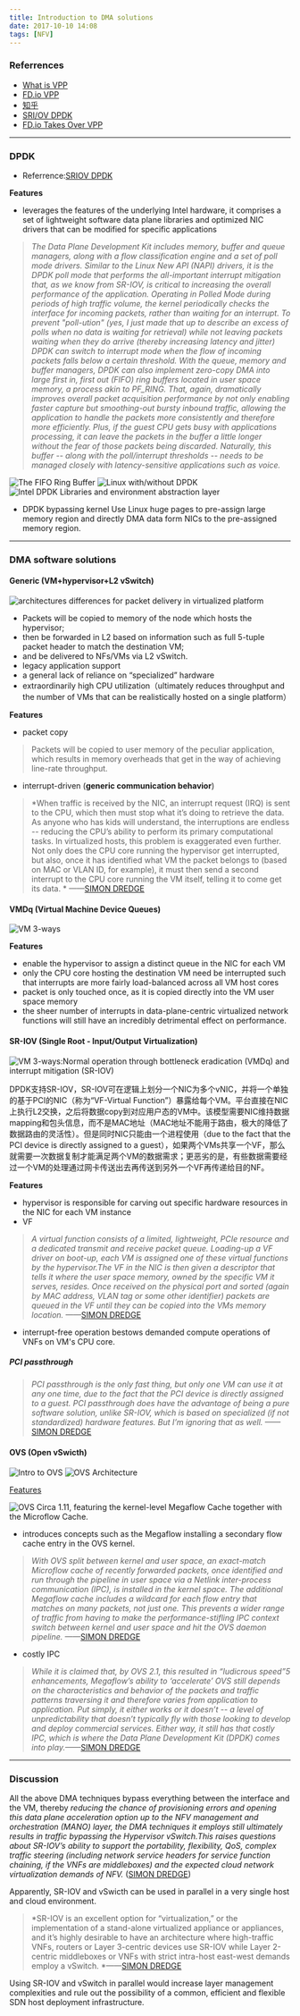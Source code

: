 ```yaml
---
title: Introduction to DMA solutions
date: 2017-10-10 14:08
tags: [NFV]
---
```


### Referrences

- [What is VPP](https://wiki.fd.io/view/VPP/What_is_VPP%3F)
- [FD.io VPP](https://wiki.fd.io/view/VPP)
- [知乎](https://zhuanlan.zhihu.com/p/40049446)
- [SRI/OV DPDK](https://www.metaswitch.com/blog/accelerating-the-nfv-data-plane)
- [FD.io Takes Over VPP](https://www.metaswitch.com/blog/fd.io-takes-over-vpp)

-------------------------

### DPDK

- Referrence:[SRIOV DPDK](https://www.metaswitch.com/blog/accelerating-the-nfv-data-plane)

**Features**
- leverages the features of the underlying Intel hardware, it comprises a set of lightweight software data plane libraries and optimized NIC drivers that can be modified for specific applications

> *The Data Plane Development Kit includes memory, buffer and queue managers, along with a flow classification engine and a set of poll mode drivers. Similar to the Linux New API (NAPI) drivers, it is the DPDK poll mode that performs the all-important interrupt mitigation that, as we know from SR-IOV, is critical to increasing the overall performance of the application. Operating in Polled Mode during periods of high traffic volume, the kernel periodically checks the interface for incoming packets, rather than waiting for an interrupt. To prevent "poll-ution" (yes, I just made that up to describe an excess of polls when no data is waiting for retrieval) while not leaving packets waiting when they do arrive (thereby increasing latency and jitter) DPDK can switch to interrupt mode when the flow of incoming packets falls below a certain threshold.*
> *With the queue, memory and buffer managers, DPDK can also implement zero-copy DMA into large first in, first out (FIFO) ring buffers located in user space memory, a process akin to PF_RING. That, again, dramatically improves overall packet acquisition performance by not only enabling faster capture but smoothing-out bursty inbound traffic, allowing the application to handle the packets more consistently and therefore more efficiently. Plus, if the guest CPU gets busy with applications processing, it can leave the packets in the buffer a little longer without the fear of those packets being discarded. Naturally, this buffer -- along with the poll/interrupt thresholds -- needs to be managed closely with latency-sensitive applications such as voice.*

![The FIFO Ring Buffer](https://www.metaswitch.com/hs-fs/hubfs/accelerating-the-NFV-data-plane-FIFO-ring.png?t=1451591795958&width=750&height=212&name=accelerating-the-NFV-data-plane-FIFO-ring.png)
![Linux with/without DPDK](https://blog.selectel.com/wp-content/uploads/2016/11/PR-3303.png)
![Intel DPDK Libraries and environment abstraction layer](https://camo.githubusercontent.com/0e41cf40c009ffe95ff2c920e210b9ed850900a5/68747470733a2f2f7777772e657665726e6f74652e636f6d2f6c2f41533536724c58745a4752494e4c6b615268525a65564d617338424b48664d74706b49422f696d6167652e706e67)

- DPDK bypassing kernel
Use Linux huge pages to pre-assign large memory region and directly DMA data form NICs to the pre-assigned memory region.

------------------------

### DMA software solutions

#### Generic (VM+hypervisor+L2 vSwitch)

![architectures differences for packet delivery in virtualized platform](https://datawine.github.io/img/2018-9-24-2.png)

- Packets will be copied to memory of the node which hosts the hypervisor;
- then be forwarded in L2 based on information such as full 5-tuple packet header to match the destination VM;
- and be delivered to NFs/VMs via L2 vSwitch.
- legacy application support 
- a general lack of reliance on “specialized” hardware
- extraordinarily high CPU utilization（ultimately reduces throughput and the number of VMs that can be realistically hosted on a single platform）


**Features**
- packet copy
> Packets will be copied to user memory of the peculiar application, which results in memory overheads that get in the way of achieving line-rate throughput.
- interrupt-driven (**generic communication behavior**)
> *When traffic is received by the NIC, an interrupt request (IRQ) is sent to the CPU, which then must stop what it’s doing to retrieve the data. As anyone who has kids will understand, the interruptions are endless -- reducing the CPU’s ability to perform its primary computational tasks. In virtualized hosts, this problem is exaggerated even further. Not only does the CPU core running the hypervisor get interrupted, but also, once it has identified what VM the packet belongs to (based on MAC or VLAN ID, for example), it must then send a second interrupt to the CPU core running the VM itself, telling it to come get its data. * ——[SIMON DREDGE](https://www.metaswitch.com/blog/accelerating-the-nfv-data-plane)

#### VMDq (Virtual Machine Device Queues)

![VM 3-ways](https://www.metaswitch.com/hs-fs/hubfs/accelerating-the-NFV-data-plane-vm-3-ways.png?t=1451591795958&width=750&height=316&name=accelerating-the-NFV-data-plane-vm-3-ways.png)

**Features**
- enable the hypervisor to assign a distinct queue in the NIC for each VM
- only the CPU core hosting the destination VM need be interrupted such that interrupts are more fairly load-balanced across all VM host cores
- packet is only touched once, as it is copied directly into the VM user space memory
- the sheer number of interrupts in data-plane-centric virtualized network functions will still have an incredibly detrimental effect on performance.

#### SR-IOV (Single Root - Input/Output Virtualization)

![VM 3-ways:Normal operation through bottleneck eradication (VMDq) and interrupt mitigation (SR-IOV)](https://www.metaswitch.com/hs-fs/hubfs/accelerating-the-NFV-data-plane-vm-3-ways.png?t=1451591795958&width=750&height=316&name=accelerating-the-NFV-data-plane-vm-3-ways.png)

DPDK支持SR-IOV，SR-IOV可在逻辑上划分一个NIC为多个vNIC，并将一个单独的基于PCI的NIC（称为“VF-Virtual Function”）暴露给每个VM。平台直接在NIC上执行L2交换，之后将数据copy到对应用户态的VM中。该模型需要NIC维持数据mapping和包头信息，而不是MAC地址（MAC地址不能用于路由，极大的降低了数据路由的灵活性）。但是同时NIC只能由一个进程使用（due to the fact that the PCI device is directly assigned to a guest），如果两个VMs共享一个VF，那么就需要一次数据复制才能满足两个VM的数据需求；更恶劣的是，有些数据需要经过一个VM的处理通过网卡传送出去再传送到另外一个VF再传递给目的NF。

**Features**
- hypervisor is responsible for carving out specific hardware resources in the NIC for each VM instance
- VF
> *A virtual function consists of a limited, lightweight, PCIe resource and a dedicated transmit and receive packet queue. Loading-up a VF driver on boot-up, each VM is assigned one of these virtual functions by the hypervisor.The VF in the NIC is then given a descriptor that tells it where the user space memory, owned by the specific VM it serves, resides. Once received on the physical port and sorted (again by MAC address, VLAN tag or some other identifier) packets are queued in the VF until they can be copied into the VMs memory location.* ——[SIMON DREDGE](https://www.metaswitch.com/blog/accelerating-the-nfv-data-plane)
- interrupt-free operation bestows demanded compute operations of VNFs on VM's CPU core.

##### PCI passthrough

> *PCI passthrough is the only fast thing, but only one VM can use it at any one time, due to the fact that the PCI device is directly assigned to a guest. PCI passthrough does have the advantage of being a pure software solution, unlike SR-IOV, which is based on specialized (if not standardized) hardware features. But I’m ignoring that as well.* ——[SIMON DREDGE](https://www.metaswitch.com/blog/accelerating-the-nfv-data-plane)

#### OVS (Open vSwicth)

![Intro to OVS](https://i.ytimg.com/vi/rYW7kQRyUvA/hqdefault.jpg)
![OVS Architecture](http://www.fiber-optic-transceiver-module.com/wp-content/uploads/2018/08/OpenvSwitch-architecture.jpg)

[Features](http://www.openvswitch.org/features/)

![OVS Circa 1.11, featuring the kernel-level Megaflow Cache together with the Microflow Cache.](https://www.metaswitch.com/hs-fs/hubfs/accelerating-the-NFV-data-plane-ovs-micro-mega-flow.png?t=1451591795958&width=604&name=accelerating-the-NFV-data-plane-ovs-micro-mega-flow.png)

- introduces concepts such as the Megaflow installing a secondary flow cache entry in the OVS kernel.
> *With OVS split between kernel and user space, an exact-match Microflow cache of recently forwarded packets, once identified and run through the pipeline in user space via a Netlink inter-process communication (IPC), is installed in the kernel space. The additional Megaflow cache includes a wildcard for each flow entry that matches on many packets, not just one. This prevents a wider range of traffic from having to make the performance-stifling IPC context switch between kernel and user space and hit the OVS daemon pipeline.* ——[SIMON DREDGE](https://www.metaswitch.com/blog/accelerating-the-nfv-data-plane)

- costly IPC
> *While it is claimed that, by OVS 2.1, this resulted in “ludicrous speed”5 enhancements, Megaflow’s ability to ‘accelerate’ OVS still depends on the characteristics and behavior of the packets and traffic patterns traversing it and therefore varies from application to application. Put simply, it either works or it doesn’t -- a level of unpredictability that doesn’t typically fly with those looking to develop and deploy commercial services. Either way, it still has that costly IPC, which is where the Data Plane Development Kit (DPDK) comes into play.*——[SIMON DREDGE](https://www.metaswitch.com/blog/accelerating-the-nfv-data-plane)
-----------------

### Discussion

All the above DMA techniques bypass everything between the interface and the VM, thereby *reducing the chance of provisioning errors and opening this data plane acceleration option up to the NFV management and orchestration (MANO) layer, the DMA techniques it employs still ultimately results in traffic bypassing the Hypervisor vSwitch.This raises questions about SR-IOV’s ability to support the portability, flexibility, QoS, complex traffic steering (including network service headers for service function chaining, if the VNFs are middleboxes) and the expected cloud network virtualization demands of NFV.* ([SIMON DREDGE](https://www.metaswitch.com/blog/accelerating-the-nfv-data-plane))

Apparently, SR-IOV and vSwicth can be used in parallel in a very single host and cloud environment.

> *SR-IOV is an excellent option for “virtualization,” or the implementation of a stand-alone virtualized appliance or appliances, and it’s highly desirable to have an architecture where high-traffic VNFs, routers or Layer 3-centric devices use SR-IOV while Layer 2-centric middleboxes or VNFs with strict intra-host east-west demands employ a vSwitch. *——[SIMON DREDGE](https://www.metaswitch.com/blog/accelerating-the-nfv-data-plane)

Using SR-IOV and vSwitch in parallel would increase layer management complexities and rule out the possibility of a common, efficient and flexible SDN host deployment infrastructure. 
